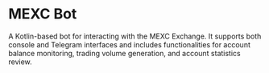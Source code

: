 # MEXC Bot
A Kotlin-based bot for interacting with the MEXC Exchange. It supports both console and Telegram interfaces and includes functionalities for account balance monitoring, trading volume generation, and account statistics review.
